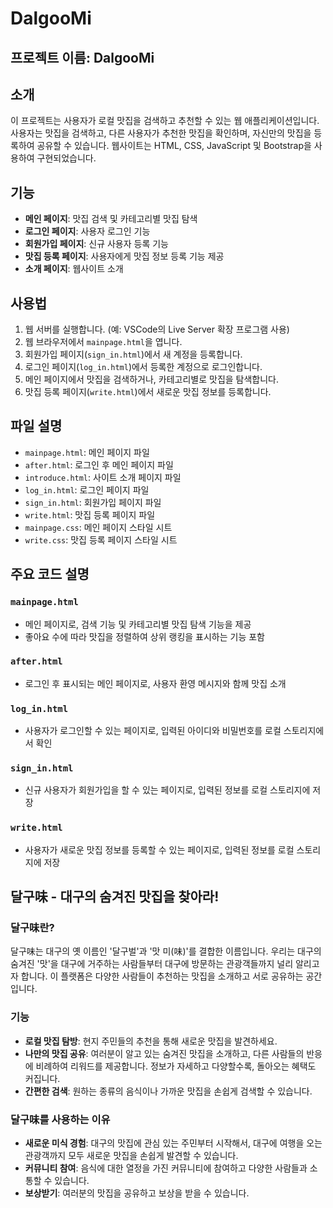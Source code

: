 # DalgooMi

## 프로젝트 이름: DalgooMi

## 소개
이 프로젝트는 사용자가 로컬 맛집을 검색하고 추천할 수 있는 웹 애플리케이션입니다. 사용자는 맛집을 검색하고, 다른 사용자가 추천한 맛집을 확인하며, 자신만의 맛집을 등록하여 공유할 수 있습니다. 웹사이트는 HTML, CSS, JavaScript 및 Bootstrap을 사용하여 구현되었습니다.

## 기능
- **메인 페이지**: 맛집 검색 및 카테고리별 맛집 탐색
- **로그인 페이지**: 사용자 로그인 기능
- **회원가입 페이지**: 신규 사용자 등록 기능
- **맛집 등록 페이지**: 사용자에게 맛집 정보 등록 기능 제공
- **소개 페이지**: 웹사이트 소개


## 사용법
1. 웹 서버를 실행합니다. (예: VSCode의 Live Server 확장 프로그램 사용)
2. 웹 브라우저에서 `mainpage.html`을 엽니다.
3. 회원가입 페이지(`sign_in.html`)에서 새 계정을 등록합니다.
4. 로그인 페이지(`log_in.html`)에서 등록한 계정으로 로그인합니다.
5. 메인 페이지에서 맛집을 검색하거나, 카테고리별로 맛집을 탐색합니다.
6. 맛집 등록 페이지(`write.html`)에서 새로운 맛집 정보를 등록합니다.

## 파일 설명
- `mainpage.html`: 메인 페이지 파일
- `after.html`: 로그인 후 메인 페이지 파일
- `introduce.html`: 사이트 소개 페이지 파일
- `log_in.html`: 로그인 페이지 파일
- `sign_in.html`: 회원가입 페이지 파일
- `write.html`: 맛집 등록 페이지 파일
- `mainpage.css`: 메인 페이지 스타일 시트
- `write.css`: 맛집 등록 페이지 스타일 시트

## 주요 코드 설명
### `mainpage.html`
- 메인 페이지로, 검색 기능 및 카테고리별 맛집 탐색 기능을 제공
- 좋아요 수에 따라 맛집을 정렬하여 상위 랭킹을 표시하는 기능 포함

### `after.html`
- 로그인 후 표시되는 메인 페이지로, 사용자 환영 메시지와 함께 맛집 소개

### `log_in.html`
- 사용자가 로그인할 수 있는 페이지로, 입력된 아이디와 비밀번호를 로컬 스토리지에서 확인

### `sign_in.html`
- 신규 사용자가 회원가입을 할 수 있는 페이지로, 입력된 정보를 로컬 스토리지에 저장

### `write.html`
- 사용자가 새로운 맛집 정보를 등록할 수 있는 페이지로, 입력된 정보를 로컬 스토리지에 저장

## 달구味 - 대구의 숨겨진 맛집을 찾아라!

### 달구味란?

달구味는 대구의 옛 이름인 '달구벌'과 '맛 미(味)'를 결합한 이름입니다. 우리는 대구의 숨겨진 '맛'을 대구에 거주하는 사람들부터 대구에 방문하는 관광객들까지 널리 알리고자 합니다. 이 플랫폼은 다양한 사람들이 추천하는 맛집을 소개하고 서로 공유하는 공간입니다.

### 기능

- **로컬 맛집 탐방**: 현지 주민들의 추천을 통해 새로운 맛집을 발견하세요.
- **나만의 맛집 공유**: 여러분이 알고 있는 숨겨진 맛집을 소개하고, 다른 사람들의 반응에 비례하여 리워드를 제공합니다. 정보가 자세하고 다양할수록, 돌아오는 혜택도 커집니다.
- **간편한 검색**: 원하는 종류의 음식이나 가까운 맛집을 손쉽게 검색할 수 있습니다.

### 달구味를 사용하는 이유

- **새로운 미식 경험**: 대구의 맛집에 관심 있는 주민부터 시작해서, 대구에 여행을 오는 관광객까지 모두 새로운 맛집을 손쉽게 발견할 수 있습니다.
- **커뮤니티 참여**: 음식에 대한 열정을 가진 커뮤니티에 참여하고 다양한 사람들과 소통할 수 있습니다.
- **보상받기**: 여러분의 맛집을 공유하고 보상을 받을 수 있습니다.
